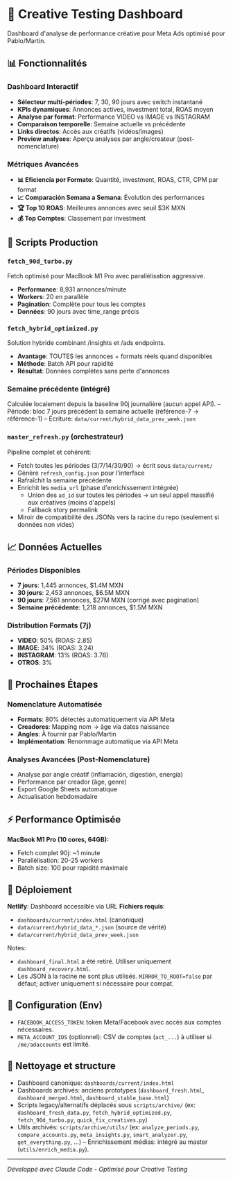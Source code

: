# 🚀 Creative Testing Dashboard

Dashboard d'analyse de performance créative pour Meta Ads optimisé pour Pablo/Martin.

## 📊 Fonctionnalités

### Dashboard Interactif
- **Sélecteur multi-périodes**: 7, 30, 90 jours avec switch instantané
- **KPIs dynamiques**: Annonces actives, investment total, ROAS moyen
- **Analyse par format**: Performance VIDEO vs IMAGE vs INSTAGRAM
- **Comparaison temporelle**: Semaine actuelle vs précédente
- **Links directos**: Accès aux créatifs (vidéos/images)
- **Preview analyses**: Aperçu analyses par angle/createur (post-nomenclature)

### Métriques Avancées
- **📊 Eficiencia por Formato**: Quantité, investment, ROAS, CTR, CPM par format
- **📈 Comparación Semana a Semana**: Évolution des performances
- **🏆 Top 10 ROAS**: Meilleures annonces avec seuil $3K MXN
- **💰 Top Comptes**: Classement par investment

## 🔧 Scripts Production

### `fetch_90d_turbo.py`
Fetch optimisé pour MacBook M1 Pro avec parallélisation aggressive.
- **Performance**: 8,931 annonces/minute  
- **Workers**: 20 en parallèle
- **Pagination**: Complète pour tous les comptes
- **Données**: 90 jours avec time_range précis

### `fetch_hybrid_optimized.py`  
Solution hybride combinant /insights et /ads endpoints.
- **Avantage**: TOUTES les annonces + formats réels quand disponibles
- **Méthode**: Batch API pour rapidité
- **Résultat**: Données complètes sans perte d'annonces

### Semaine précédente (intégré)
Calculée localement depuis la baseline 90j journalière (aucun appel API).
– Période: bloc 7 jours précédent la semaine actuelle (référence-7 → référence-1)
– Écriture: `data/current/hybrid_data_prev_week.json`

### `master_refresh.py` (orchestrateur)
Pipeline complet et cohérent:
- Fetch toutes les périodes (3/7/14/30/90) → écrit sous `data/current/`
- Génère `refresh_config.json` pour l'interface
- Rafraîchit la semaine précédente
- Enrichit les `media_url` (phase d'enrichissement intégrée)
  - Union des `ad_id` sur toutes les périodes → un seul appel massifié aux créatives (moins d'appels)
  - Fallback story permalink
- Miroir de compatibilité des JSONs vers la racine du repo (seulement si données non vides)

## 📈 Données Actuelles

### Périodes Disponibles
- **7 jours**: 1,445 annonces, $1.4M MXN
- **30 jours**: 2,453 annonces, $6.5M MXN  
- **90 jours**: 7,561 annonces, $27M MXN (corrigé avec pagination)
- **Semaine précédente**: 1,218 annonces, $1.5M MXN

### Distribution Formats (7j)
- **VIDEO**: 50% (ROAS: 2.85)
- **IMAGE**: 34% (ROAS: 3.24)  
- **INSTAGRAM**: 13% (ROAS: 3.76)
- **OTROS**: 3%

## 🎯 Prochaines Étapes

### Nomenclature Automatisée
- **Formats**: 80% détectés automatiquement via API Meta
- **Creadores**: Mapping nom → âge via dates naissance  
- **Angles**: À fournir par Pablo/Martin
- **Implémentation**: Renommage automatique via API Meta

### Analyses Avancées (Post-Nomenclature)
- Analyse par angle créatif (inflamación, digestión, energía)
- Performance par creador (âge, genre)
- Export Google Sheets automatique
- Actualisation hebdomadaire

## ⚡ Performance Optimisée

**MacBook M1 Pro (10 cores, 64GB):**
- Fetch complet 90j: ~1 minute
- Parallélisation: 20-25 workers
- Batch size: 100 pour rapidité maximale

## 📱 Déploiement

**Netlify**: Dashboard accessible via URL
**Fichiers requis**: 
- `dashboards/current/index.html` (canonique)
- `data/current/hybrid_data_*.json` (source de vérité)
- `data/current/hybrid_data_prev_week.json`

Notes:
- `dashboard_final.html` a été retiré. Utiliser uniquement `dashboard_recovery.html`.
- Les JSON à la racine ne sont plus utilisés. `MIRROR_TO_ROOT=false` par défaut; activer uniquement si nécessaire pour compat.

## 🔐 Configuration (Env)

- `FACEBOOK_ACCESS_TOKEN`: token Meta/Facebook avec accès aux comptes nécessaires.
- `META_ACCOUNT_IDS` (optionnel): CSV de comptes (`act_...`) à utiliser si `/me/adaccounts` est limité.

## 🧹 Nettoyage et structure
- Dashboard canonique: `dashboards/current/index.html`
- Dashboards archivés: anciens prototypes (`dashboard_fresh.html`, `dashboard_merged.html`, `dashboard_stable_base.html`)
- Scripts legacy/alternatifs déplacés sous `scripts/archive/` (ex: `dashboard_fresh_data.py`, `fetch_hybrid_optimized.py`, `fetch_90d_turbo.py`, `quick_fix_creatives.py`)
- Utils archivés: `scripts/archive/utils/` (ex: `analyze_periods.py`, `compare_accounts.py`, `meta_insights.py`, `smart_analyzer.py`, `get_everything.py`, ...)
– Enrichissement médias: intégré au master (`utils/enrich_media.py`).

---
*Développé avec Claude Code - Optimisé pour Creative Testing*
